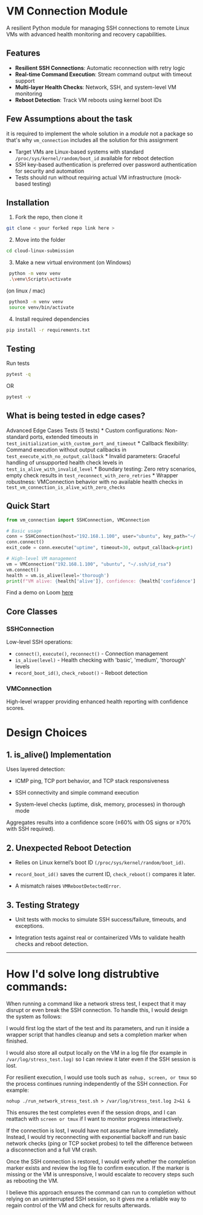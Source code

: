# VM Connection Module

A resilient Python module for managing SSH connections to remote Linux VMs with advanced health monitoring and recovery capabilities.

## Features
- **Resilient SSH Connections**: Automatic reconnection with retry logic
- **Real-time Command Execution**: Stream command output with timeout support
- **Multi-layer Health Checks**: Network, SSH, and system-level VM monitoring
- **Reboot Detection**: Track VM reboots using kernel boot IDs
## Few Assumptions about the task 
it is required to implement the whole solution in a *module* not a package so that's why `vm_connection` includes all the solution for this assignment 
- Target VMs are Linux-based systems with standard `/proc/sys/kernel/random/boot_id` available for reboot detection
- SSH key-based authentication is preferred over password authentication for security and automation
- Tests should run without requiring actual VM infrastructure (mock-based testing)
## Installation
1. Fork the repo, then clone it
```bash
git clone < your forked repo link here >
```
2. Move into the folder
```bash
cd cloud-linux-submission
```
3. Make a new virtual environment (on Windows)
```bash
 python -m venv venv
 .\venv\Scripts\activate
```
(on linux / mac)
```bash
 python3 -m venv venv
 source venv/bin/activate
```
4. Install required dependencies 
```bash
pip install -r requirements.txt
```
## Testing
Run tests  
```bash 
pytest -q 
``` 
OR 
```bash
pytest -v
```
## What is being tested in edge cases? 
 Advanced Edge Cases Tests (5 tests)
    * Custom configurations: Non-standard ports, extended timeouts in `test_initialization_with_custom_port_and_timeout`
    * Callback flexibility: Command execution without output callbacks in 
    `test_execute_with_no_output_callback`
    * Invalid parameters: Graceful handling of unsupported health check levels in 
    `test_is_alive_with_invalid_level`
    * Boundary testing: Zero retry scenarios, empty check results
    in `test_reconnect_with_zero_retries`
    * Wrapper robustness: VMConnection behavior with no available health checks in `test_vm_connection_is_alive_with_zero_checks`
## Quick Start

```python
from vm_connection import SSHConnection, VMConnection

# Basic usage
conn = SSHConnection(host="192.168.1.100", user="ubuntu", key_path="~/.ssh/id_rsa")
conn.connect()
exit_code = conn.execute("uptime", timeout=30, output_callback=print)

# High-level VM management
vm = VMConnection("192.168.1.100", "ubuntu", "~/.ssh/id_rsa")
vm.connect()
health = vm.is_alive(level='thorough')
print(f"VM alive: {health['alive']}, confidence: {health['confidence']:.2f}")
```
Find a demo on Loom [here](https://www.loom.com/share/88dec59e04f04bd19e6082ab20b81b6c?sid=36006a00-02c4-4724-8615-daef7d7e8e26)

## Core Classes

### SSHConnection
Low-level SSH operations:
- `connect()`, `execute()`, `reconnect()` - Connection management
- `is_alive(level)` - Health checking with 'basic', 'medium', 'thorough' levels
- `record_boot_id()`, `check_reboot()` - Reboot detection

### VMConnection
High-level wrapper providing enhanced health reporting with confidence scores.

# Design Choices
 ## 1. is_alive() Implementation

Uses layered detection:

* ICMP ping, TCP port behavior, and TCP stack responsiveness

* SSH connectivity and simple command execution

* System-level checks (uptime, disk, memory, processes) in thorough mode

Aggregates results into a confidence score (≥60% with OS signs or ≥70% with SSH required).

## 2. Unexpected Reboot Detection

* Relies on Linux kernel’s boot ID `(/proc/sys/kernel/random/boot_id)`.

* `record_boot_id()` saves the current ID, `check_reboot()` compares it later.

* A mismatch raises `VMRebootDetectedError`.

## 3. Testing Strategy

* Unit tests with mocks to simulate SSH success/failure, timeouts, and exceptions.

* Integration tests against real or containerized VMs to validate health checks and reboot detection.

----
# How I'd solve long distrubtive commands:

When running a command like a network stress test, I expect that it may disrupt or even break the SSH connection. To handle this, I would design the system as follows:

I would first log the start of the test and its parameters, and run it inside a wrapper script that handles cleanup and sets a completion marker when finished.

I would also store all output locally on the VM in a log file (for example in `/var/log/stress_test.log)` so I can review it later even if the SSH session is lost.

For resilient execution, I would use tools such as` nohup, screen, or tmux` so the process continues running independently of the SSH connection. For example:

`nohup ./run_network_stress_test.sh > /var/log/stress_test.log 2>&1 &`

This ensures the test completes even if the session drops, and I can reattach with `screen or tmux` if I want to monitor progress interactively.

If the connection is lost, I would have not assume failure immediately. Instead, I would try reconnecting with exponential backoff and run basic network checks (ping or TCP socket probes) to tell the difference between a disconnection and a full VM crash.

Once the SSH connection is restored, I would verify whether the completion marker exists and review the log file to confirm execution. If the marker is missing or the VM is unresponsive, I would escalate to recovery steps such as rebooting the VM.

I believe this approach ensures the command can run to completion without relying on an uninterrupted SSH session, so it gives me a reliable way to regain control of the VM and check for results afterwards.
